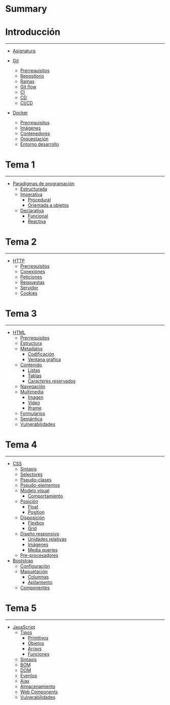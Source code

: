 # Summary

# Introducción
----
- [Asignatura](README.md)

- [Git](intro/git/git.md)
  - [Prerrequisitos](intro/git/prerrequisitos.md)
  - [Repositorio](intro/git/repositorio.md)
  - [Ramas](intro/git/ramas.md)
  - [Git flow](intro/git/gitflow.md)
  - [CI](intro/git/ci.md)
  - [CD](intro/git/cd.md)
  - [CI/CD](intro/git/cicd.md)

- [Docker](intro/docker/docker.md)
  - [Prerrequisitos](intro/docker/prerrequisitos.md)
  - [Imágenes](intro/docker/imagenes.md)
  - [Contenedores](intro/docker/contenedores.md)
  - [Orquestación](intro/docker/orquestacion.md)
  - [Entorno desarrollo](intro/docker/entorno.md)

# Tema 1
----
- [Paradigmas de programación](tema1/paradigmas/paradigmas.md)
  - [Estructurada](tema1/paradigmas/estructurada.md)
  - [Imperativa]()
    - [Procedural](tema1/paradigmas/procedural.md)
    - [Orientada a objetos](tema1/paradigmas/objetos.md)
  - [Declarativa]()
    - [Funcional](tema1/paradigmas/funcional.md)
    - [Reactiva](tema1/paradigmas/reactiva.md)

# Tema 2
----
- [HTTP](tema2/http/http.md)
  - [Prerrequisitos](tema2/http/prerrequisitos.md)
  - [Conexiones](tema2/http/conexiones.md)
  - [Peticiones](tema2/http/peticiones.md)
  - [Respuestas](tema2/http/respuestas.md)
  - [Servidor](tema2/http/servidor.md)
  - [Cookies](tema2/http/cookies.md)

# Tema 3
----
- [HTML](tema3/html/html.md)
  - [Prerrequisitos](tema3/html/prerrequisitos.md)
  - [Estructura](tema3/html/estructura.md)
  - [Metadatos](tema3/html/metadatos.md)
    - [Codificación](tema3/html/metadatos-codificacion.md)
    - [Ventana gráfica](tema3/html/metadatos-ventana.md)
  - [Contenido](tema3/html/contenido.md)
    - [Listas](tema3/html/contenido-listas.md)
    - [Tablas](tema3/html/contenido-tablas.md)
    - [Caracteres reservados](tema3/html/contenido-caracteres.md)
  - [Navegación](tema3/html/navegacion.md)
  - [Multimedia](tema3/html/multimedia.md)
    - [Imagen](tema3/html/multimedia-imagen.md)
    - [Vídeo](tema3/html/multimedia-vídeo.md)
    - [Iframe](tema3/html/multimedia-iframe.md)
  - [Formularios](tema3/html/formularios.md)
  - [Semántica](tema3/html/semantica.md)
  - [Vulnerabilidades](tema3/html/vulnerabilidades.md)

# Tema 4
----
- [CSS](tema4/css/css.md)
  - [Sintaxis](tema4/css/sintaxis.md)
  - [Selectores](tema4/css/selectores.md)
  - [Pseudo-clases](tema4/css/pseudoclases.md)
  - [Pseudo-elementos](tema4/css/pseudoelementos.md)
  - [Modelo visual](tema4/css/modelovisual.md)
    - [Comportamiento](tema4/css/modelovisual-comportamiento.md)
  - [Posición](tema4/css/posicion.md)
    - [Float](tema4/css/posicion-float.md)
    - [Position](tema4/css/posicion-position.md)
  - [Disposición](tema4/css/disposicion.md)
    - [Flexbox](tema4/css/disposicion-flex.md)
    - [Grid](tema4/css/disposicion-grid.md)
  - [Diseño responsivo](tema4/css/responsive.md)
    - [Unidades relativas](tema4/css/responsive-unidades.md)
    - [Imágenes](tema4/css/responsive-imagenes.md)
    - [Media queries](tema4/css/responsive-mediaqueries.md)
  - [Pre-procesadores](tema4/css/preprocesadores.md)
- [Bootstrap](tema4/bootstrap/bootstrap.md)
  - [Configuración](tema4/bootstrap/configuracion.md)
  - [Maquetación](tema4/bootstrap/maquetacion.md)
    - [Columnas](tema4/bootstrap/maquetacion-columnas.md)
    - [Apilamiento](tema4/bootstrap/maquetacion-apilamiento.md)
  - [Componentes](tema4/bootstrap/componentes.md)

# Tema 5
----
- [JavaScript](tema5/js/js.md)
  - [Tipos](tema5/js/tipos.md)
    - [Primitivos](tema5/js/tipos-primitivos.md)
    - [Objetos](tema5/js/tipos-objetos.md)
    - [Arrays](tema5/js/tipos-arrays.md)    
    - [Funciones](tema5/js/tipos-funciones.md)
  - [Sintaxis]()
  - [BOM]()
  - [DOM]()
  - [Eventos]()
  - [Ajax]()
  - [Almacenamiento]()
  - [Web Components]()
  - [Vulnerabilidades]()